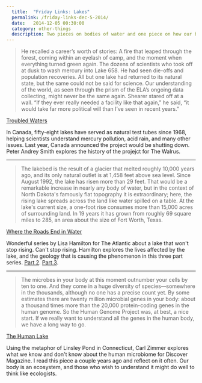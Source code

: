 ```yaml
---
  title:  "Friday Links: Lakes"
  permalink: /friday-links-dec-5-2014/
  date:   2014-12-05 00:30:00
  category: other-things
  description: Two pieces on bodies of water and one piece on how our bodies are similar.
---
```


> He recalled a career’s worth of stories: A fire that leaped through the forest, coming within an eyelash of camp, and the moment when everything turned green again. The dozens of scientists who took off at dusk to wash mercury into Lake 658. He had seen die-offs and population recoveries. All but one lake had returned to its natural state, but the same could not be said for science. Our understanding of the world, as seen through the prism of the ELA’s ongoing data collecting, might never be the same again. Shearer stared off at a wall. “If they ever really needed a facility like that again,” he said, “it would take far more political will than I’ve seen in recent years.”

[Troubled Waters](http://thewalrus.ca/troubled-waters/)

In Canada, fifty-eight lakes have served as natural test tubes since 1968, helping scientists understand mercury pollution, acid rain, and many other issues. Last year, Canada announced the project would be shutting down. Peter Andrey Smith explores the history of the projejct for The Walrus.

<hr/>

>  The lakebed is the result of a glacier that melted roughly 10,000 years ago, and its only natural outlet is at 1,458 feet above sea level. Since August 1992, the lake has risen more than 29 feet. That would be a remarkable increase in nearly any body of water, but in the context of North Dakota's famously flat topography it is extraordinary; here, the rising lake spreads across the land like water spilled on a table. At the lake's current size, a one-foot rise consumes more than 15,000 acres of surrounding land. In 19 years it has grown from roughly 69 square miles to 285, an area about the size of Fort Worth, Texas.

[Where the Roads End in Water](http://www.theatlantic.com/national/archive/2011/05/where-the-roads-end-in-water-the-lake-that-wont-stop-rising/238848/)

Wonderful series by Lisa Hamilton for The Atlantic about a lake that won't stop rising. Can't stop rising. Hamilton explores the lives affected by the lake, and the geology that is causing the phenomenon in this three part series. [Part 2](http://www.theatlantic.com/life/archive/2011/05/flooded-lives-the-fight-to-survive-devils-lake/239368/). [Part 3](http://www.theatlantic.com/life/archive/2011/05/spirit-lake-rising-living-with-a-neverending-flood/239644/).

<hr/>

> The microbes in your body at this moment outnumber your cells by ten to one. And they come in a huge diversity of species—somewhere in the thousands, although no one has a precise count yet. By some estimates there are twenty million microbial genes in your body: about a thousand times more than the 20,000 protein-coding genes in the human genome. So the Human Genome Project was, at best, a nice start. If we really want to understand all the genes in the human body, we have a long way to go.

[The Human Lake](http://blogs.discovermagazine.com/loom/2011/03/31/the-human-lake/)

Using the metaphor of Linsley Pond in Connecticut, Carl Zimmer explores what we know and don't know about the human microbiome for Discover Magazine. I read this piece a couple years ago and reflect on it often. Our body is an ecosystem, and those who wish to understand it might do well to think like ecologists.
